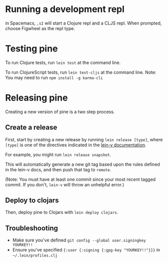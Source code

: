 # Running a development repl

in Spacemacs, `,sI` will start a Clojure repl and a CLJS repl.
When prompted, choose Figwheel as the repl type.


# Testing pine

To run Clojure tests, run `lein test` at the command line.

To run ClojureScript tests, run `lein test-cljs` at the command line.
Note: You may need to run `npm install -g karma-cli`


# Releasing pine

Creating a new version of pine is a two step process.

## Create a release
First, start by creating a new release by running `lein release [type]`, where
`[type]` is one of the directives indicated in the [lein-v
documentation](https://github.com/roomkey/lein-v#support-for-lein-release).

For example, you might run `lein release snapshot`.

This will automatically generate a new git tag based upon the rules defined in
the lein-v docs, and then push that tag to `remote`.

(Note: You must have at least one commit since your most recent tagged commit.
If you don't, `lein-v` will throw an unhelpful error.)

## Deploy to clojars
Then, deploy pine to Clojars with `lein deploy clojars`.

## Troubleshooting
- Make sure you've defined `git config --global user.signingkey YOURKEY!!`
- Ensure you've specified `{:user {:signing {:gpg-key "YOURKEY!!"}}}` in `~/.lein/profiles.clj`
